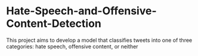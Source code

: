 # Hate-Speech-and-Offensive-Content-Detection
This project aims to develop a model that classifies tweets into one of three categories: hate speech, offensive content, or neither
